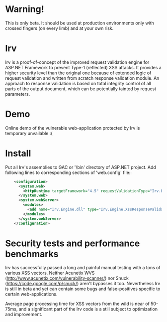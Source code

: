 Warning!
========

This is only beta. It should be used at production environments only with crossed fingers (on every limb) and at your own risk.

Irv
===

Irv is a proof-of-concept of the improved request validation engine for ASP.NET Framework to prevent Type-1 (reflected) XSS attacks. It provides a higher security level than the original one because of extended logic of request validation and written from scratch response validation module. An approach to response validation is based on total integrity control of all parts of the output document, which can be potentially tainted by request parameters.

Demo
====

Online demo of the vulnerable web-application protected by Irv is temporary unvailable :(

Install
=======

Put all Irv's assemblies to GAC or '\bin' directory of ASP.NET project. Add following lines to corresponding sections of 'web.config' file::

```xml
    <configuration>
      <system.web>
        <httpRuntime targetFramework="4.5" requestValidationType="Irv.Engine.XssRequestValidator" />
      </system.web>
      <system.webServer>
        <modules>
          <add name="Irv.Engine.dll" type="Irv.Engine.XssResponseValidationModule" />
        </modules>
      </system.webServer>
    </configuration>
```

Security tests and performance benchmarks
=========================================

Irv has successfully passed a long and painful manual testing with a tons of various XSS vectors. Neither Acunetix WVS (http://www.acunetix.com/vulnerability-scanner/) nor Snuck (https://code.google.com/p/snuck/) aren't bypasses it too. Nevertheless Irv is still in beta and yet can contain some bugs and false-positives specific to certain web-applications.

Average page processing time for XSS vectors from the wild is near of 50-75ms, and a significant part of the Irv code is a still subject to optimization and improvement.
